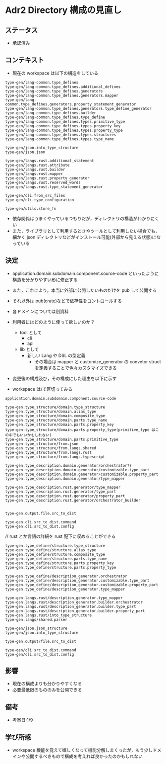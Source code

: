 # Adr2 Directory 構成の見直し

## ステータス

- 承認済み

## コンテキスト

- 現在の workspace は以下の構造をしている

```
type-gen/lang-common.type_defines
type-gen/lang-common.type_defines.additional_defines
type-gen/lang-common.type_defines.generators
type-gen/lang-common.type_defines.generators.mapper
type-gen/lang-common.type_defines.generators.property_statement_generator
type-gen/lang-common.type_defines.generators.type_define_generator
type-gen/lang-common.type_defines.builder
type-gen/lang-common.type_defines.type_define
type-gen/lang-common.type_defines.types.primitive_type
type-gen/lang-common.type_defines.types.property_key
type-gen/lang-common.type_defines.types.property_type
type-gen/lang-common.type_defines.types.structures
type-gen/lang-common.type_defines.types.type_name

type-gen/json.into_type_structure
type-gen/json.json

type-gen/langs.rust.additional_statement
type-gen/langs.rust.attribute
type-gen/langs.rust.builder
type-gen/langs.rust.mapper
type-gen/langs.rust.property_generator
type-gen/langs.rust.reserved_words
type-gen/langs.rust.type_statement_generator

type-gen/cli.from_src_files
type-gen/cli.type_configuration

type-gen/utils.store_fn
```

- 依存関係はうまくやっているつもりだが，ディレクトリの構造がわかりにくい
- また，ライブラリとして利用するときやツールとして利用したい場合でも，細かく json ディレクトリなどがインストール可能(外部から見える状態)になっている

## 決定

- application.domain.subdomain.component.source-code といったように構造を分かりやすい形に修正する
- また，これにより，本当に外部に公開したいものだけを pub して公開する
- それ以外は pub(crate)などで依存性をコントロールする
- 各ドメインについては別資料
- 利用者にはどのように使って欲しいのか？

  - tool として
    - cli
    - api
  - lib として
    - 新しい Lang や DSL の型定義
      - その場合は mapper と customize_generator の convetor struct を定義することで色々カスタマイズできる

- 変更後の構成及び，その構成にした理由を以下に示す
- workspace は/で区切ってみる

```
application.domain.subdomain.component.source-code

type-gen.type_structure/domain.type_structure
type-gen.type_structure/domain.alias_type
type-gen.type_structure/domain.composite_type
type-gen.type_structure/domain.parts.type_name
type-gen.type_structure/domain.parts.property_key
type-gen.type_structure/domain.parts.property_type(primitive_type はこの中でもいいかもしれない)
type-gen.type_structure/domain.parts.primitive_type
type-gen.type_structure/from.json
type-gen.type_structure/from.langs.shared
type-gen.type_structure/from.langs.rust
type-gen.type_structure/from.langs.typescript

type-gen.type_description.domain.generator/orchestrator??
type-gen.type_description.domain.generator/customizable.type_part
type-gen.type_description.domain.generator/customizable.property_part
type-gen.type_description.domain.generator/type_mapper

type-gen.type_description.rust.generator/type_mapper
type-gen.type_description.rust.generator/type_part
type-gen.type_description.rust.generator/property_part
type-gen.type_description.rust.generator/orchestrator_builder


type-gen.output.file.src_to_dist

type-gen.cli.src_to_dist.command
type-gen.cli.src_to_dist.config
```

// rust とか言語の詳細を rust 配下に収めることができる

```
type-gen.type_define/structure.type_structure
type-gen.type_define/structure.alias_type
type-gen.type_define/structure.composite_type
type-gen.type_define/structure.parts.type_name
type-gen.type_define/structure.parts.property_key
type-gen.type_define/structure.parts.property_type

type-gen.type_define/description_generator.orchestrator
type-gen.type_define/description_generator.customizable.type_part
type-gen.type_define/description_generator.customizable.property_part
type-gen.type_define/description_generator.type_mapper

type-gen.langs.rust/description_generator.type_mapper
type-gen.langs.rust/description_generator.builder.orchestrator
type-gen.langs.rust/description_generator.builder.type_part
type-gen.langs.rust/description_generator.builder.property_part
type-gen.langs.rust/into_type_structure
type-gen.langs/shared.parser

type-gen/json.json_structure
type-gen/json.into_type_structure

type-gen.output/file.src_to_dist

type-gen/cli.src_to_dist.command
type-gen/cli.src_to_dist.config
```

## 影響

- 現在の構成よりも分かりやすくなる
- 必要最低限のもののみを公開できる

## 備考

- 考案日:1/9

## 学び所感

- workspace 機能を覚えて嬉しくなって機能分解しまくったが，もう少しドメインや公開するべきもので構成を考えれば良かったのかもしれない
